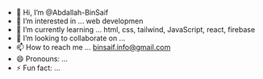 - 👋 Hi, I’m @Abdallah-BinSaif
- 👀 I’m interested in ... web developmen
- 🌱 I’m currently learning ... html, css, tailwind, JavaScript, react, firebase
- 💞️ I’m looking to collaborate on ... 
- 📫 How to reach me ... binsaif.info@gmail.com
- 😄 Pronouns: ...
- ⚡ Fun fact: ...

<!---
Abdallah-BinSaif/Abdallah-BinSaif is a ✨ special ✨ repository because its `README.md` (this file) appears on your GitHub profile.
You can click the Preview link to take a look at your changes.
--->
